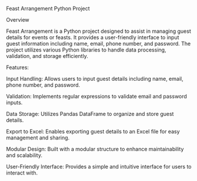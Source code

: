 Feast Arrangement Python Project

Overview

Feast Arrangement is a Python project designed to assist in managing guest details for events or feasts. It provides a user-friendly interface to input guest information including name, email, phone number, and password. The project utilizes various Python libraries to handle data processing, validation, and storage efficiently.

Features:

Input Handling: Allows users to input guest details including name, email, phone number, and password.

Validation: Implements regular expressions to validate email and password inputs.

Data Storage: Utilizes Pandas DataFrame to organize and store guest details.

Export to Excel: Enables exporting guest details to an Excel file for easy management and sharing.

Modular Design: Built with a modular structure to enhance maintainability and scalability.

User-Friendly Interface: Provides a simple and intuitive interface for users to interact with.
